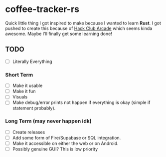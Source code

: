 # coffee-tracker-rs
 
Quick little thing I got inspired to make because I wanted to learn **Rust**.
I got pushed to create this because of [Hack Club Arcade](https://hackclub.com/arcade) which seems kinda awesome. Maybe I'll finally get some learning done!

## TODO

- [ ] Literally Everything

### Short Term

- [ ] Make it usable
- [ ] Make it fun
- [ ] Visuals
- [ ] Make debug/error prints not happen if everything is okay (simple if statement probably).

### Long Term (may never happen idk)

- [ ] Create releases
- [ ] Add some form of Fire/Supabase or SQL integration.
- [ ] Make it accessible on either the web or on Android.
- [ ] Possibly genuine GUI? This is low priority
